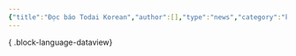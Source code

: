 ```yaml
---
{"title":"Đọc báo Todai Korean","author":[],"type":"news","category":"korean","word-count":null,"dg-publish":true,"dg-hide":true,"tags":["korean","Todai_Korean"],"permalink":"/1-project/ngoai-ngu/tieng-han/doc-bao-todai-korean/","hide":true,"dgPassFrontmatter":true}
---
```



{ .block-language-dataview}
